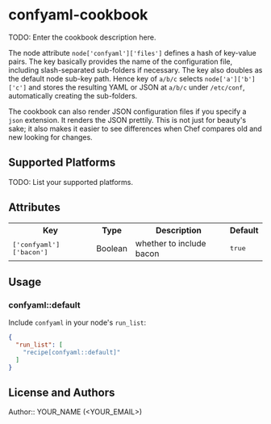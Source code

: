 # confyaml-cookbook

TODO: Enter the cookbook description here.

The node attribute `node['confyaml']['files']` defines a hash of key-value
pairs. The key basically provides the name of the configuration file, including
slash-separated sub-folders if necessary. The key also doubles as the default
node sub-key path. Hence key of `a/b/c` selects `node['a']['b']['c']` and
stores the resulting YAML or JSON at `a/b/c` under `/etc/conf`, automatically
creating the sub-folders.

The cookbook can also render JSON configuration files if you specify a `json`
extension. It renders the JSON prettily. This is not just for beauty's sake; it
also makes it easier to see differences when Chef compares old and new looking
for changes.

## Supported Platforms

TODO: List your supported platforms.

## Attributes

<table>
  <tr>
    <th>Key</th>
    <th>Type</th>
    <th>Description</th>
    <th>Default</th>
  </tr>
  <tr>
    <td><tt>['confyaml']['bacon']</tt></td>
    <td>Boolean</td>
    <td>whether to include bacon</td>
    <td><tt>true</tt></td>
  </tr>
</table>

## Usage

### confyaml::default

Include `confyaml` in your node's `run_list`:

```json
{
  "run_list": [
    "recipe[confyaml::default]"
  ]
}
```

## License and Authors

Author:: YOUR_NAME (<YOUR_EMAIL>)
